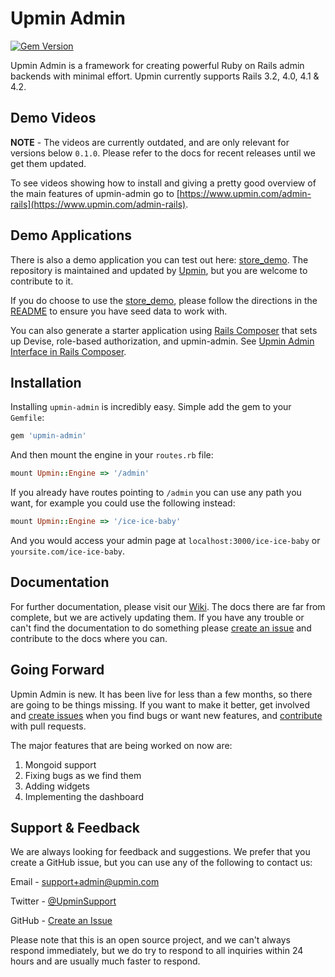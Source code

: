 # Upmin Admin

[![Gem Version](https://badge.fury.io/rb/upmin-admin.svg)](http://badge.fury.io/rb/upmin-admin)

Upmin Admin is a framework for creating powerful Ruby on Rails admin backends with minimal effort.
Upmin currently supports Rails 3.2, 4.0, 4.1 & 4.2.


## Demo Videos

**NOTE** - The videos are currently outdated, and are only relevant for versions below `0.1.0`. Please refer to the docs for recent releases until we get them updated.

To see videos showing how to install and giving a pretty good overview of the main features of upmin-admin go to [https://www.upmin.com/admin-rails](https://www.upmin.com/admin-rails).

## Demo Applications

There is also a demo application you can test out here: [store_demo](https://github.com/upmin/store_demo). The repository is maintained and updated by [Upmin](https://www.upmin.com), but you are welcome to contribute to it.

If you do choose to use the [store_demo](https://github.com/upmin/store_demo), please follow the directions in the [README](https://github.com/upmin/store_demo/blob/master/README.md) to ensure you have seed data to work with.

You can also generate a starter application using [Rails Composer](http://www.railscomposer.com/) that sets up Devise, role-based authorization, and upmin-admin. See [Upmin Admin Interface in Rails Composer](http://blog.railsapps.org/post/97584175990/upmin-admin-interface-in-rails-composer).


## Installation

Installing `upmin-admin` is incredibly easy. Simple add the gem to your `Gemfile`:

```ruby
gem 'upmin-admin'
```

And then mount the engine in your `routes.rb` file:

```ruby
mount Upmin::Engine => '/admin'
```

If you already have routes pointing to `/admin` you can use any path you want, for example you could use the following instead:

```ruby
mount Upmin::Engine => '/ice-ice-baby'
```

And you would access your admin page at `localhost:3000/ice-ice-baby` or `yoursite.com/ice-ice-baby`.


## Documentation

For further documentation, please visit our [Wiki](https://github.com/upmin/upmin-admin-ruby/wiki). The docs there are far from complete, but we are actively updating them. If you have any trouble or can't find the documentation to do something please [create an issue](https://github.com/upmin/upmin-admin-ruby/issues) and contribute to the docs where you can.


## Going Forward

Upmin Admin is new. It has been live for less than a few months, so there are going to be things missing. If you want to make it better, get involved and [create issues](https://github.com/upmin/upmin-admin-ruby/issues) when you find bugs or want new features, and [contribute](https://github.com/upmin/upmin-admin-ruby/blob/master/CONTRIBUTING.md) with pull requests.

The major features that are being worked on now are:

1. Mongoid support
2. Fixing bugs as we find them
3. Adding widgets
4. Implementing the dashboard


## Support & Feedback

We are always looking for feedback and suggestions. We prefer that you create a GitHub issue, but you can use any of the following to contact us:

Email - [support+admin@upmin.com](support+admin@upmin.com)

Twitter - [@UpminSupport](https://twitter.com/upminsupport)

GitHub - [Create an Issue](https://github.com/upmin/upmin-admin-ruby/issues)

Please note that this is an open source project, and we can't always respond immediately, but we do try to respond to all inquiries within 24 hours and are usually much faster to respond.
